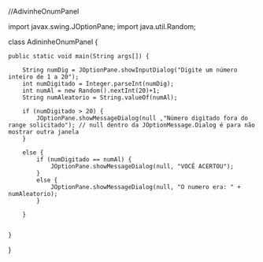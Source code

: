 //AdivinheOnumPanel

import javax.swing.JOptionPane;
import java.util.Random;

class AdininheOnumPanel {

	public static void main(String args[]) {
		
		String numDig = JOptionPane.showInputDialog("Digite um número inteiro de 1 a 20");
		int numDigitado = Integer.parseInt(numDig);
		int numAl = new Random().nextInt(20)+1;
		String numAleatorio = String.valueOf(numAl);
		
		if (numDigitado > 20) {
			JOptionPane.showMessageDialog(null ,"Número digitado fora do range solicitado"); // null dentro da JOptionMessage.Dialog é para não mostrar outra janela
		}
		
		else {
			if (numDigitado == numAl) {
				JOptionPane.showMessageDialog(null, "VOCÊ ACERTOU");
			}
			else {
				JOptionPane.showMessageDialog(null, "O numero era: " + numAleatorio);
			}
			
		}
	
		
	}

}
